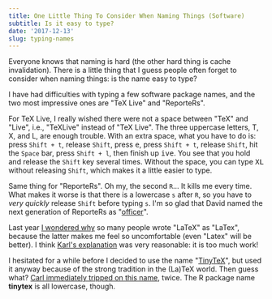 ```yaml
---
title: One Little Thing To Consider When Naming Things (Software)
subtitle: Is it easy to type?
date: '2017-12-13'
slug: typing-names
---
```


Everyone knows that naming is hard (the other hard thing is cache invalidation). There is a little thing that I guess people often forget to consider when naming things: is the name easy to type?

I have had difficulties with typing a few software package names, and the two most impressive ones are "TeX Live" and "ReporteRs".

For TeX Live, I really wished there were not a space between "TeX" and "Live", i.e., "TeXLive" instead of "TeX Live". The three uppercase letters, T, X, and L, are enough trouble. With an extra space, what you have to do is: press `Shift + t`, release `Shift`, press <kbd>e</kbd>, press `Shift + t`, release `Shift`, hit the `Space` bar, press `Shift + l`, then finish up <kbd>ive</kbd>. You see that you hold and release the `Shift` key several times. Without the space, you can type <kbd>XL</kbd> without releasing `Shift`, which makes it a little easier to type.

Same thing for "ReporteRs". Oh my, the second `R`... It kills me every time. What makes it worse is that there is a lowercase `s` after `R`, so you have to _very quickly_ release `Shift` before typing `s`. I'm so glad that David named the next generation of ReporteRs as "[officer](https://cran.r-project.org/package=officer)".

Last year [I wondered why](https://twitter.com/xieyihui/status/793513354199310337) so many people wrote "LaTeX" as "LaTex", because the latter makes me feel so uncomfortable (even "Latex" will be better). I think [Karl's explanation](https://twitter.com/kwbroman/status/793521169471123456) was very reasonable: it is too much work!

I hesitated for a while before I decided to use the name "[TinyTeX](https://github.com/rstudio/tinytex)", but used it anyway because of the strong tradition in the (La)TeX world. Then guess what? [Carl immediately tripped on this name](https://github.com/rocker-org/rocker-versioned/issues/59#issuecomment-349997655), twice. The R package name **tinytex** is all lowercase, though.
